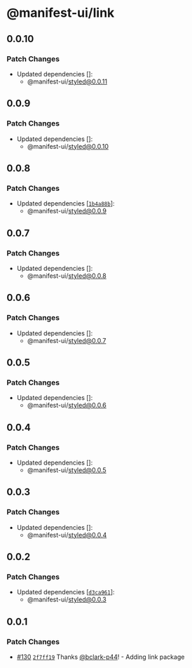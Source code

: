 # @manifest-ui/link

## 0.0.10

### Patch Changes

- Updated dependencies []:
  - @manifest-ui/styled@0.0.11

## 0.0.9

### Patch Changes

- Updated dependencies []:
  - @manifest-ui/styled@0.0.10

## 0.0.8

### Patch Changes

- Updated dependencies
  [[`1b4a88b`](https://github.com/project44/manifest-ui/commit/1b4a88b5cb40b4694feec637ff492a0d0a611c30)]:
  - @manifest-ui/styled@0.0.9

## 0.0.7

### Patch Changes

- Updated dependencies []:
  - @manifest-ui/styled@0.0.8

## 0.0.6

### Patch Changes

- Updated dependencies []:
  - @manifest-ui/styled@0.0.7

## 0.0.5

### Patch Changes

- Updated dependencies []:
  - @manifest-ui/styled@0.0.6

## 0.0.4

### Patch Changes

- Updated dependencies []:
  - @manifest-ui/styled@0.0.5

## 0.0.3

### Patch Changes

- Updated dependencies []:
  - @manifest-ui/styled@0.0.4

## 0.0.2

### Patch Changes

- Updated dependencies
  [[`d3ca961`](https://github.com/project44/manifest-ui/commit/d3ca961f66d0d696b332ea688d98fac2fdf025e5)]:
  - @manifest-ui/styled@0.0.3

## 0.0.1

### Patch Changes

- [#130](https://github.com/project44/manifest-ui/pull/130)
  [`2f7ff19`](https://github.com/project44/manifest-ui/commit/2f7ff19d308dc4a66425076a7fa6309f716755ad)
  Thanks [@bclark-p44](https://github.com/bclark-p44)! - Adding link package
